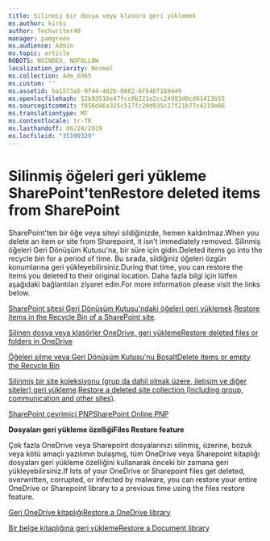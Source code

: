 ```yaml
---
title: Silinmiş bir dosya veya klasörü geri yüklemek
ms.author: kirks
author: Techwriter40
manager: pamgreen
ms.audience: Admin
ms.topic: article
ROBOTS: NOINDEX, NOFOLLOW
localization_priority: Normal
ms.collection: Adm_O365
ms.custom: ''
ms.assetid: ba1573a5-9f44-482b-8082-6f648f169449
ms.openlocfilehash: 52b93516e47fcc6b221e2cc24993d0cd81413b55
ms.sourcegitcommit: f856d46a325c517fc29d935c27f21b77c4219e66
ms.translationtype: MT
ms.contentlocale: tr-TR
ms.lasthandoff: 06/24/2019
ms.locfileid: "35199329"
---
```

# <a name="restore-deleted-items-from-sharepoint"></a><span data-ttu-id="07ff0-102">Silinmiş öğeleri geri yükleme SharePoint'ten</span><span class="sxs-lookup"><span data-stu-id="07ff0-102">Restore deleted items from SharePoint</span></span>

<span data-ttu-id="07ff0-103">SharePoint'ten bir öğe veya siteyi sildiğinizde, hemen kaldırılmaz.</span><span class="sxs-lookup"><span data-stu-id="07ff0-103">When you delete an item or site from Sharepoint, it isn't immediately removed.</span></span> <span data-ttu-id="07ff0-104">Silinmiş öğeleri Geri Dönüşüm Kutusu'na, bir süre için gidin.</span><span class="sxs-lookup"><span data-stu-id="07ff0-104">Deleted items go into the recycle bin for a period of time.</span></span> <span data-ttu-id="07ff0-105">Bu sırada, sildiğiniz öğeleri özgün konumlarına geri yükleyebilirsiniz.</span><span class="sxs-lookup"><span data-stu-id="07ff0-105">During that time, you can restore the items you deleted to their original location.</span></span> <span data-ttu-id="07ff0-106">Daha fazla bilgi için lütfen aşağıdaki bağlantıları ziyaret edin.</span><span class="sxs-lookup"><span data-stu-id="07ff0-106">For more information please visit the links below.</span></span>

<span data-ttu-id="07ff0-107">[SharePoint sitesi Geri Dönüşüm Kutusu'ndaki öğeleri geri yüklemek](https://support.office.com/article/restore-deleted-items-from-the-site-collection-recycle-bin-5fa924ee-16d7-487b-9a0a-021b9062d14b?ui=en-US&amp;rs=en-US&amp;ad=US).</span><span class="sxs-lookup"><span data-stu-id="07ff0-107">[Restore items in the Recycle Bin of a SharePoint site](https://support.office.com/article/restore-deleted-items-from-the-site-collection-recycle-bin-5fa924ee-16d7-487b-9a0a-021b9062d14b?ui=en-US&amp;rs=en-US&amp;ad=US).</span></span>

[<span data-ttu-id="07ff0-108">Silinen dosya veya klasörler OneDrive, geri yükleme</span><span class="sxs-lookup"><span data-stu-id="07ff0-108">Restore deleted files or folders in OneDrive</span></span>](https://support.office.com/article/Restore-deleted-files-or-folders-in-OneDrive-949ada80-0026-4db3-a953-c99083e6a84f)

[<span data-ttu-id="07ff0-109">Öğeleri silme veya Geri Dönüşüm Kutusu'nu Boşalt</span><span class="sxs-lookup"><span data-stu-id="07ff0-109">Delete items or empty the Recycle Bin</span></span>](https://support.office.com/article/delete-items-or-empty-the-recycle-bin-of-a-sharepoint-site-2e713599-d13e-40d6-96dc-66f0a366f74e#ID0EAADAAA=Online)

<span data-ttu-id="07ff0-110">[Silinmiş bir site koleksiyonu (grup da dahil olmak üzere, iletişim ve diğer siteler) geri yükleme](https://docs.microsoft.com/onedrive/restore-deleted-onedrive).</span><span class="sxs-lookup"><span data-stu-id="07ff0-110">[Restore a deleted site collection (Including group, communication and other sites)](https://docs.microsoft.com/onedrive/restore-deleted-onedrive).</span></span>

[<span data-ttu-id="07ff0-111">SharePoint çevrimiçi PNP</span><span class="sxs-lookup"><span data-stu-id="07ff0-111">SharePoint Online PNP</span></span>](https://docs.microsoft.com/powershell/sharepoint/sharepoint-pnp/sharepoint-pnp-cmdlets?view=sharepoint-ps)

<span data-ttu-id="07ff0-112">**Dosyaları geri yükleme özelliği**</span><span class="sxs-lookup"><span data-stu-id="07ff0-112">**Files Restore feature**</span></span>

<span data-ttu-id="07ff0-113">Çok fazla OneDrive veya Sharepoint dosyalarınızı silinmiş, üzerine, bozuk veya kötü amaçlı yazılımın bulaşmış, tüm OneDrive veya Sharepoint kitaplığı dosyaları geri yükleme özelliğini kullanarak önceki bir zamana geri yükleyebilirsiniz.</span><span class="sxs-lookup"><span data-stu-id="07ff0-113">If lots of your OneDrive or Sharepoint files get deleted, overwritten, corrupted, or infected by malware, you can restore your entire OneDrive or Sharepoint library to a previous time using the files restore feature.</span></span>

[<span data-ttu-id="07ff0-114">Geri OneDrive kitaplığı</span><span class="sxs-lookup"><span data-stu-id="07ff0-114">Restore a OneDrive library</span></span>](https://support.office.com/article/restore-your-onedrive-fa231298-759d-41cf-bcd0-25ac53eb8a150)

[<span data-ttu-id="07ff0-115">Bir belge kitaplığına geri yükleme</span><span class="sxs-lookup"><span data-stu-id="07ff0-115">Restore a Document library</span></span>](https://support.office.com/article/restore-a-document-library-317791c3-8bd0-4dfd-8254-3ca90883d39a?ui=en-US&amp;rs=en-US&amp;ad=US)
